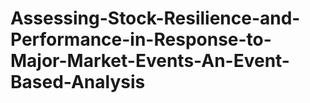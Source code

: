 # Assessing-Stock-Resilience-and-Performance-in-Response-to-Major-Market-Events-An-Event-Based-Analysis
